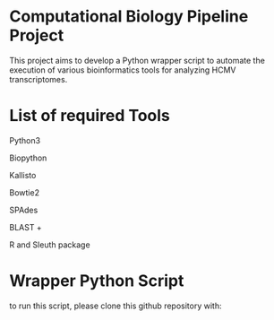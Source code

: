 # Computational Biology Pipeline Project

This project aims to develop a Python wrapper script to automate the execution of various bioinformatics tools for analyzing HCMV transcriptomes.

# List of required Tools 
Python3 

Biopython

Kallisto

Bowtie2

SPAdes

BLAST + 

R and Sleuth package

# Wrapper Python Script

to run this script, please clone this github repository with: 







